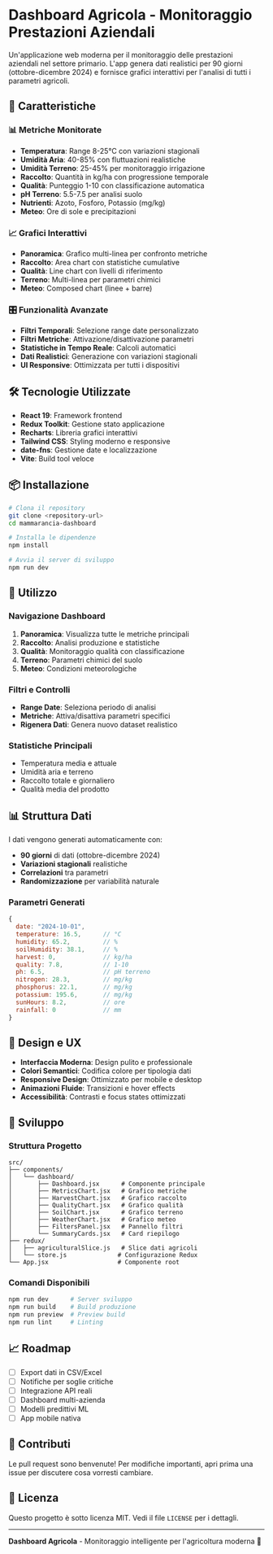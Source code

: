 # Dashboard Agricola - Monitoraggio Prestazioni Aziendali

Un'applicazione web moderna per il monitoraggio delle prestazioni aziendali nel settore primario. L'app genera dati realistici per 90 giorni (ottobre-dicembre 2024) e fornisce grafici interattivi per l'analisi di tutti i parametri agricoli.

## 🚀 Caratteristiche

### 📊 Metriche Monitorate
- **Temperatura**: Range 8-25°C con variazioni stagionali
- **Umidità Aria**: 40-85% con fluttuazioni realistiche
- **Umidità Terreno**: 25-45% per monitoraggio irrigazione
- **Raccolto**: Quantità in kg/ha con progressione temporale
- **Qualità**: Punteggio 1-10 con classificazione automatica
- **pH Terreno**: 5.5-7.5 per analisi suolo
- **Nutrienti**: Azoto, Fosforo, Potassio (mg/kg)
- **Meteo**: Ore di sole e precipitazioni

### 📈 Grafici Interattivi
- **Panoramica**: Grafico multi-linea per confronto metriche
- **Raccolto**: Area chart con statistiche cumulative
- **Qualità**: Line chart con livelli di riferimento
- **Terreno**: Multi-linea per parametri chimici
- **Meteo**: Composed chart (linee + barre)

### 🎛️ Funzionalità Avanzate
- **Filtri Temporali**: Selezione range date personalizzato
- **Filtri Metriche**: Attivazione/disattivazione parametri
- **Statistiche in Tempo Reale**: Calcoli automatici
- **Dati Realistici**: Generazione con variazioni stagionali
- **UI Responsive**: Ottimizzata per tutti i dispositivi

## 🛠️ Tecnologie Utilizzate

- **React 19**: Framework frontend
- **Redux Toolkit**: Gestione stato applicazione
- **Recharts**: Libreria grafici interattivi
- **Tailwind CSS**: Styling moderno e responsive
- **date-fns**: Gestione date e localizzazione
- **Vite**: Build tool veloce

## 📦 Installazione

```bash
# Clona il repository
git clone <repository-url>
cd mammarancia-dashboard

# Installa le dipendenze
npm install

# Avvia il server di sviluppo
npm run dev
```

## 🎯 Utilizzo

### Navigazione Dashboard
1. **Panoramica**: Visualizza tutte le metriche principali
2. **Raccolto**: Analisi produzione e statistiche
3. **Qualità**: Monitoraggio qualità con classificazione
4. **Terreno**: Parametri chimici del suolo
5. **Meteo**: Condizioni meteorologiche

### Filtri e Controlli
- **Range Date**: Seleziona periodo di analisi
- **Metriche**: Attiva/disattiva parametri specifici
- **Rigenera Dati**: Genera nuovo dataset realistico

### Statistiche Principali
- Temperatura media e attuale
- Umidità aria e terreno
- Raccolto totale e giornaliero
- Qualità media del prodotto

## 📊 Struttura Dati

I dati vengono generati automaticamente con:
- **90 giorni** di dati (ottobre-dicembre 2024)
- **Variazioni stagionali** realistiche
- **Correlazioni** tra parametri
- **Randomizzazione** per variabilità naturale

### Parametri Generati
```javascript
{
  date: "2024-10-01",
  temperature: 16.5,      // °C
  humidity: 65.2,         // %
  soilHumidity: 38.1,     // %
  harvest: 0,             // kg/ha
  quality: 7.8,           // 1-10
  ph: 6.5,                // pH terreno
  nitrogen: 28.3,         // mg/kg
  phosphorus: 22.1,       // mg/kg
  potassium: 195.6,       // mg/kg
  sunHours: 8.2,          // ore
  rainfall: 0             // mm
}
```

## 🎨 Design e UX

- **Interfaccia Moderna**: Design pulito e professionale
- **Colori Semantici**: Codifica colore per tipologia dati
- **Responsive Design**: Ottimizzato per mobile e desktop
- **Animazioni Fluide**: Transizioni e hover effects
- **Accessibilità**: Contrasti e focus states ottimizzati

## 🔧 Sviluppo

### Struttura Progetto
```
src/
├── components/
│   └── dashboard/
│       ├── Dashboard.jsx      # Componente principale
│       ├── MetricsChart.jsx   # Grafico metriche
│       ├── HarvestChart.jsx   # Grafico raccolto
│       ├── QualityChart.jsx   # Grafico qualità
│       ├── SoilChart.jsx      # Grafico terreno
│       ├── WeatherChart.jsx   # Grafico meteo
│       ├── FiltersPanel.jsx   # Pannello filtri
│       └── SummaryCards.jsx   # Card riepilogo
├── redux/
│   ├── agriculturalSlice.js   # Slice dati agricoli
│   └── store.js              # Configurazione Redux
└── App.jsx                   # Componente root
```

### Comandi Disponibili
```bash
npm run dev      # Server sviluppo
npm run build    # Build produzione
npm run preview  # Preview build
npm run lint     # Linting
```

## 📈 Roadmap

- [ ] Export dati in CSV/Excel
- [ ] Notifiche per soglie critiche
- [ ] Integrazione API reali
- [ ] Dashboard multi-azienda
- [ ] Modelli predittivi ML
- [ ] App mobile nativa

## 🤝 Contributi

Le pull request sono benvenute! Per modifiche importanti, apri prima una issue per discutere cosa vorresti cambiare.

## 📄 Licenza

Questo progetto è sotto licenza MIT. Vedi il file `LICENSE` per i dettagli.

---

**Dashboard Agricola** - Monitoraggio intelligente per l'agricoltura moderna 🌱
